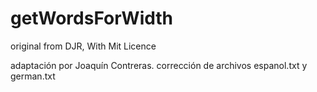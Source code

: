 # getWordsForWidth

original from DJR, With Mit Licence

adaptación por Joaquín Contreras. corrección de archivos espanol.txt y german.txt
